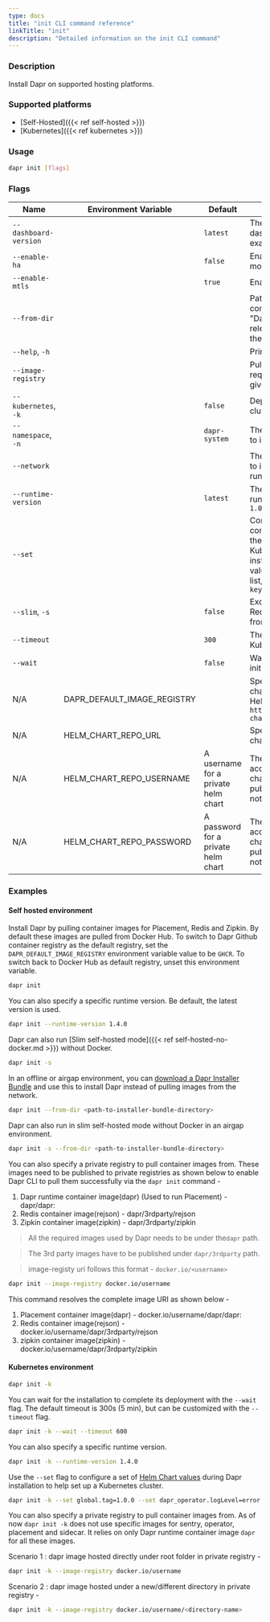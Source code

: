 ```yaml
---
type: docs
title: "init CLI command reference"
linkTitle: "init"
description: "Detailed information on the init CLI command"
---
```


### Description

Install Dapr on supported hosting platforms.

### Supported platforms

- [Self-Hosted]({{< ref self-hosted >}})
- [Kubernetes]({{< ref kubernetes >}})

### Usage

```bash
dapr init [flags]
```

### Flags

| Name                  | Environment Variable | Default       | Description                                                                          |
| --------------------- | -------------------- | ------------- | ------------------------------------------------------------------------------------ |
| `--dashboard-version` |                      | `latest`       | The version of the Dapr dashboard to install, for example: `1.0.0`                                                   |
| `--enable-ha`         |                      | `false`       | Enable high availability (HA) mode                                                   |
| `--enable-mtls`       |                      | `true`        | Enable mTLS in your cluster                                                          |
| `--from-dir`          |                      |               | Path to a local directory containing a downloaded "Dapr Installer Bundle" release which is used to `init` the airgap environment      |
| `--help`, `-h`        |                      |               | Print this help message                                                              |
| `--image-registry`    |                      |               | Pulls container images required by Dapr from the given image registry                    |
| `--kubernetes`, `-k`  |                      | `false`       | Deploy Dapr to a Kubernetes cluster                                                  |
| `--namespace`, `-n`   |                      | `dapr-system` | The Kubernetes namespace to install Dapr in                                          |
| `--network`           |                      |               | The Docker network on which to install and deploy the Dapr runtime                                          |
| `--runtime-version`   |                      | `latest`      | The version of the Dapr runtime to install, for example: `1.0.0`                     |
| `--set`               |                      |               | Configure options on the command line to be passed to the Dapr Helm chart and the Kubernetes cluster upon install. Can specify multiple values in a comma-separated list, for example: `key1=val1,key2=val2`                     |
| `--slim`, `-s`        |                      | `false`       | Exclude placement service, Redis and Zipkin containers from self-hosted installation |
| `--timeout`           |                      | `300`         | The wait timeout for the Kubernetes installation                                     |
| `--wait`              |                      | `false`       | Wait for Kubernetes initialization to complete                                       |
|        N/A            |DAPR_DEFAULT_IMAGE_REGISTRY|          | Specifies a private dapr helm chart url, defaultly Official Helm Chart: `https://dapr.github.io/helm-charts`|
|        N/A            |HELM_CHART_REPO_URL|          | Specifies a private dapr helm chart url|
|        N/A            | HELM_CHART_REPO_USERNAME | A username for a private helm chart | The username required to access a private dapr helm chart. If it can be accessed publicly, the env variable does not need to be set| 
|        N/A            | HELM_CHART_REPO_PASSWORD | A password for a private helm chart  |The password required to access a private dapr helm chart. If it can be accessed publicly, the env variable does not need to be set| |

### Examples

#### Self hosted environment

Install Dapr by pulling container images for Placement, Redis and Zipkin. By default these images are pulled from Docker Hub. To switch to Dapr Github container registry as the default registry, set the `DAPR_DEFAULT_IMAGE_REGISTRY` environment variable value to be `GHCR`. To switch back to Docker Hub as default registry, unset this environment variable. 

```bash
dapr init
```

You can also specify a specific runtime version. Be default, the latest version is used.

```bash
dapr init --runtime-version 1.4.0
```

Dapr can also run [Slim self-hosted mode]({{< ref self-hosted-no-docker.md >}}) without Docker.

```bash
dapr init -s
```

In an offline or airgap environment, you can [download a Dapr Installer Bundle](https://github.com/dapr/installer-bundle/releases) and use this to install Dapr instead of pulling images from the network.

```bash
dapr init --from-dir <path-to-installer-bundle-directory>
```

Dapr can also run in slim self-hosted mode without Docker in an airgap environment.

```bash
dapr init -s --from-dir <path-to-installer-bundle-directory>
```

You can also specify a private registry to pull container images from. These images need to be published to private registries as shown below to enable Dapr CLI to pull them successfully via the `dapr init` command - 

1. Dapr runtime container image(dapr) (Used to run Placement) - dapr/dapr:<version>
2. Redis container image(rejson)   - dapr/3rdparty/rejson
3. Zipkin container image(zipkin)  - dapr/3rdparty/zipkin

> All the required images used by Dapr needs to be under the`dapr` path.

> The 3rd party images have to be published under `dapr/3rdparty` path.

> image-registy uri follows this format - `docker.io/<username>`

```bash
dapr init --image-registry docker.io/username
```

This command resolves the complete image URI as shown below -
1. Placement container image(dapr) - docker.io/username/dapr/dapr:<version>
2. Redis container image(rejson)   - docker.io/username/dapr/3rdparty/rejson
3. zipkin container image(zipkin)  - docker.io/username/dapr/3rdparty/zipkin


#### Kubernetes environment

```bash
dapr init -k
```

You can wait for the installation to complete its deployment with the `--wait` flag.
The default timeout is 300s (5 min), but can be customized with the `--timeout` flag.

```bash
dapr init -k --wait --timeout 600
```

You can also specify a specific runtime version.

```bash
dapr init -k --runtime-version 1.4.0
```

Use the `--set` flag to configure a set of [Helm Chart values](https://github.com/dapr/dapr/tree/master/charts/dapr#configuration) during Dapr installation to help set up a Kubernetes cluster.

```bash
dapr init -k --set global.tag=1.0.0 --set dapr_operator.logLevel=error
```

You can also specify a private registry to pull container images from. As of now `dapr init -k` does not use specific images for sentry, operator, placement and sidecar. It relies on only Dapr runtime container image `dapr` for all these images.

Scenario 1 : dapr image hosted directly under root folder in private registry - 
```bash
dapr init -k --image-registry docker.io/username
```
Scenario 2 : dapr image hosted under a new/different directory in private registry - 
```bash
dapr init -k --image-registry docker.io/username/<directory-name>
```
